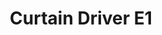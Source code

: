 ---
date_added: 2022-05-19
model: ZNCLBL01LM
vendor: Aqara
title: Curtain Driver E1
category: cover
type: curtain motor
supports:
zigbeemodel: ['lumi.curtain.acn003']
compatible: []
mlink: https://www.aqara.com/cn/productDetail/curtain-controller-e1
link: https://aliexpress.com/item/1005004302280943.html
---